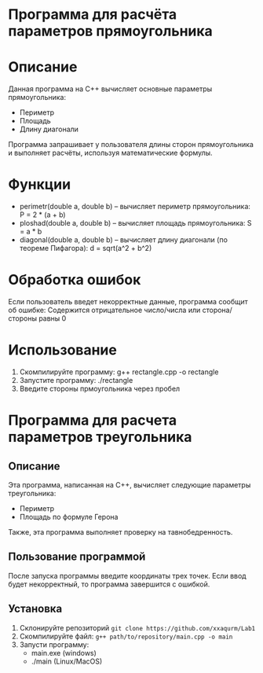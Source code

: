 # Программа для расчёта параметров прямоугольника

# Описание  
Данная программа на C++ вычисляет основные параметры прямоугольника:  
- Периметр  
- Площадь  
- Длину диагонали  

Программа запрашивает у пользователя длины сторон прямоугольника и выполняет расчёты, используя математические формулы.

# Функции
- perimetr(double a, double b) – вычисляет периметр прямоугольника: P = 2 * (a + b)
- ploshad(double a, double b) – вычисляет площадь прямоугольника: S = a * b  
- diagonal(double a, double b) – вычисляет длину диагонали (по теореме Пифагора): d = sqrt(a^2 + b^2)
 
# Обработка ошибок
Если пользователь введет некорректные данные, программа сообщит об ошибке:
Содержится отрицательное число/числа или сторона/стороны равны 0

# Использование
1. Скомпилируйте программу: g++ rectangle.cpp -o rectangle
2. Запустите программу: ./rectangle
3. Введите стороны прмоугольника через пробел
 
  
# Программа для расчета параметров треугольника
## Описание
Эта программа, написанная на C++, вычисляет следующие параметры треугольника:
- Периметр
- Площадь по формуле Герона

Также, эта программа выполняет проверку на тавнобедренность.
## Пользование программой
После запуска программы введите координаты трех точек. Если ввод будет некорректный, то программа завершится с ошибкой.

## Установка
1. Склонируйте репозиторий `git clone https://github.com/xxaqurm/Lab1`
2. Скомпилируйте файл: `g++ path/to/repository/main.cpp -o main`
3. Запусти программу:
    - main.exe (windows)
    - ./main   (Linux/MacOS)
